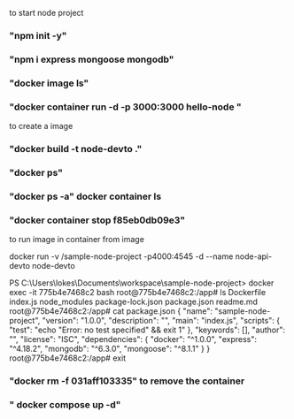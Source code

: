to start node project 
 
 ### "npm init -y"


### "npm i express mongoose mongodb"

### "docker image ls"

 ### "docker container run -d -p 3000:3000 hello-node "
to create a image
### "docker build -t node-devto ."

### "docker ps"

### "docker ps -a"                        docker container ls

### "docker container stop f85eb0db09e3"

to run image in container from image

docker run -v /sample-node-project -p4000:4545 -d --name node-api-devto node-devto


 PS C:\Users\lokes\Documents\workspace\sample-node-project> docker exec -it 775b4e7468c2 bash
root@775b4e7468c2:/app# ls
Dockerfile  index.js  node_modules  package-lock.json  package.json  readme.md
root@775b4e7468c2:/app# cat package.json
{
  "name": "sample-node-project",
  "version": "1.0.0",
  "description": "",
  "main": "index.js",
  "scripts": {
    "test": "echo \"Error: no test specified\" && exit 1"
  },
  "keywords": [],
  "author": "",
  "license": "ISC",
  "dependencies": {
    "docker": "^1.0.0",
    "express": "^4.18.2",
    "mongodb": "^6.3.0",
    "mongoose": "^8.1.1"
  }
}
root@775b4e7468c2:/app# exit


### "docker rm -f 031aff103335"   to remove the container


### " docker compose up -d" 
